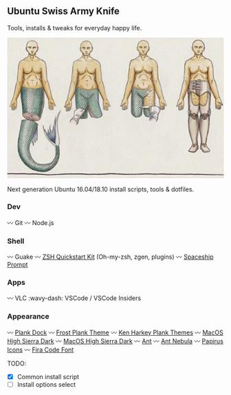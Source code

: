 ## Ubuntu Swiss Army Knife

Tools, installs & tweaks for everyday happy life.

![](assets/pic.jpg)

Next generation Ubuntu 16.04/18.10 install scripts, tools & dotfiles.

### Dev
  :wavy_dash: Git
  :wavy_dash: Node.js

### Shell
  :wavy_dash: Guake
  :wavy_dash: [ZSH Quickstart Kit](https://github.com/unixorn/zsh-quickstart-kit)  (Oh-my-zsh, zgen, plugins)
  :wavy_dash: [Spaceship Prompt](https://github.com/denysdovhan/spaceship-prompt)

### Apps
  :wavy_dash: VLC
  :wavy-dash: VSCode / VSCode Insiders

### Appearance
  :wavy_dash: [Plank Dock](https://github.com/B00merang-Project/macOS-High-Sierra-Dark)
  :wavy_dash: [Frost Plank Theme](https://github.com/dikiaap/frost-plank-theme)
  :wavy_dash: [Ken Harkey Plank Themes](https://github.com/KenHarkey/plank-themes)
  :wavy_dash: [MacOS High Sierra Dark](https://github.com/B00merang-Project/macOS-High-Sierra-Dark)
  :wavy_dash: [MacOS High Sierra Dark](https://github.com/B00merang-Project/macOS-High-Sierra-Dark)
  :wavy_dash: [Ant](https://github.com/EliverLara/Ant)
  :wavy_dash: [Ant Nebula](https://github.com/EliverLara/Ant-Nebula)
  :wavy_dash: [Papirus Icons](https://github.com/PapirusDevelopmentTeam/papirus-icon-theme)
  :wavy_dash: [Fira Code Font](https://github.com/tonsky/FiraCode)

TODO:
  - [x] Common install script
  - [ ] Install options select